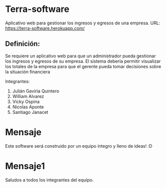 # Terra-software
Aplicativo web para gestionar los ingresos y egresos de una empresa.
URL: https://terra-software.herokuapp.com/

## Definición:
Se requiere un aplicativo web para que un administrador pueda gestionar los
ingresos y egresos de su empresa. El sistema debería permitir visualizar los
totales de la empresa para que el gerente pueda tomar decisiones sobre la
situación financiera

Integrantes:

1. Julián Gaviria Quintero
2. William Alvarez
3. Vicky Ospina
4. Nicolas Aponte
5. Santiago Janacet

# Mensaje

Este software será construido por un equipo íntegro y lleno de ideas! :D

# Mensaje1

Saludos a todos los integrantes del equipo. 
